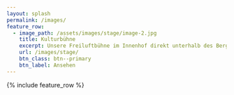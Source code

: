 ```yaml
---
layout: splash
permalink: /images/
feature_row:
  - image_path: /assets/images/stage/image-2.jpg
    title: Kulturbühne
    excerpt: Unsere Freiluftbühne im Innenhof direkt unterhalb des Bergwerks
    url: /images/stage/
    btn_class: btn--primary
    btn_label: Ansehen
---
```

{% include feature\_row %}